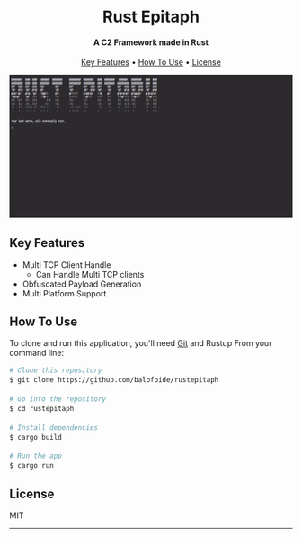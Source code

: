
<h1 align="center">
  <br>
  Rust Epitaph
  <br>
</h1>

<h4 align="center">A C2 Framework made in Rust</h4>
<!-- 
<p align="center">
  <a href="https://badge.fury.io/js/electron-markdownify">
    <img src="https://badge.fury.io/js/electron-markdownify.svg"
         alt="Gitter">
  </a>
  <a href="https://gitter.im/amitmerchant1990/electron-markdownify"><img src="https://badges.gitter.im/amitmerchant1990/electron-markdownify.svg"></a>
  <a href="https://saythanks.io/to/bullredeyes@gmail.com">
      <img src="https://img.shields.io/badge/SayThanks.io-%E2%98%BC-1EAEDB.svg">
  </a>
  <a href="https://www.paypal.me/AmitMerchant">
    <img src="https://img.shields.io/badge/$-donate-ff69b4.svg?maxAge=2592000&amp;style=flat">
  </a>
</p> -->

<p align="center">
  <a href="#key-features">Key Features</a> •
  <a href="#how-to-use">How To Use</a> •
  <a href="#license">License</a>
</p>

![screenshot](/img/image.png)

## Key Features

* Multi TCP Client Handle
  - Can Handle Multi TCP clients 
* Obfuscated Payload Generation
* Multi Platform Support

 
## How To Use

To clone and run this application, you'll need [Git](https://git-scm.com) and Rustup From your command line:

```bash
# Clone this repository
$ git clone https://github.com/balofoide/rustepitaph

# Go into the repository
$ cd rustepitaph

# Install dependencies
$ cargo build

# Run the app
$ cargo run
```

 
## License

MIT

---

 
